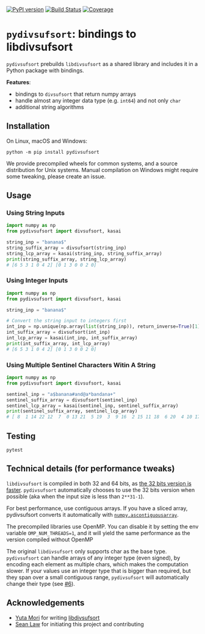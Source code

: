 [![PyPI
version](https://badge.fury.io/py/pydivsufsort.svg)](https://badge.fury.io/py/pydivsufsort) [![Build
Status](https://travis-ci.com/louisabraham/pydivsufsort.svg?branch=master)](https://travis-ci.org/louisabraham/pydivsufsort) [![Coverage](https://codecov.io/gh/louisabraham/pydivsufsort/branch/master/graph/badge.svg)](https://codecov.io/gh/louisabraham/pydivsufsort)

# `pydivsufsort`: bindings to libdivsufsort

`pydivsufsort` prebuilds `libdivsufsort` as a shared library and
includes it in a Python package with bindings.

**Features**:

- bindings to `divsufsort` that return numpy arrays
- handle almost any integer data type (e.g. `int64`) and not only `char`
- additional string algorithms

## Installation

On Linux, macOS and Windows:

```
python -m pip install pydivsufsort
```

We provide precompiled wheels for common systems, and a source distribution for Unix systems. Manual compilation on Windows might require some tweaking, please create an issue.

## Usage

### Using String Inputs

```python
import numpy as np
from pydivsufsort import divsufsort, kasai

string_inp = "banana$"
string_suffix_array = divsufsort(string_inp)
string_lcp_array = kasai(string_inp, string_suffix_array)
print(string_suffix_array, string_lcp_array)
# [6 5 3 1 0 4 2] [0 1 3 0 0 2 0]
```

### Using Integer Inputs

```python
import numpy as np
from pydivsufsort import divsufsort, kasai

string_inp = "banana$"

# Convert the string input to integers first
int_inp = np.unique(np.array(list(string_inp)), return_inverse=True)[1]
int_suffix_array = divsufsort(int_inp)
int_lcp_array = kasai(int_inp, int_suffix_array)
print(int_suffix_array, int_lcp_array)
# [6 5 3 1 0 4 2] [0 1 3 0 0 2 0]
```

### Using Multiple Sentinel Characters Witin A String

```python
import numpy as np
from pydivsufsort import divsufsort, kasai

sentinel_inp = "a$banana#and@a*bandana+"
sentinel_suffix_array = divsufsort(sentinel_inp)
sentinel_lcp_array = kasai(sentinel_inp, sentinel_suffix_array)
print(sentinel_suffix_array, sentinel_lcp_array)
# [ 8  1 14 22 12  7  0 13 21  5 19  3  9 16  2 15 11 18  6 20  4 10 17] [0 0 0 0 0 1 1 1 1 3 3 2 3 0 3 0 1 0 2 2 1 2 0]
```

## Testing

```
pytest
```

## Technical details (for performance tweaks)

`libdivsufsort` is compiled in both 32 and 64 bits, as [the 32 bits version is faster](https://github.com/y-256/libdivsufsort/issues/21). `pydivsufsort` automatically chooses to use the 32 bits version when possible (aka when the input size is less than `2**31-1`).

For best performance, use contiguous arrays. If you have a sliced array, pydivsufsort converts it automatically with [`numpy.ascontiguousarray`](https://docs.scipy.org/doc/numpy/reference/generated/numpy.ascontiguousarray.html).

The precompiled libraries use OpenMP. You can disable it by setting the env variable `OMP_NUM_THREADS=1`, and it will yield the same performance as the version compiled without OpenMP

The original `libdivsufsort` only supports char as the base type. `pydivsufsort` can handle arrays of any integer type (even signed), by encoding each element as multiple chars, which makes the computation slower. If your values use an integer type that is bigger than required, but they span over a small contiguous range, `pydivsufsort` will automatically change their type (see [#6](https://github.com/louisabraham/pydivsufsort/issues/6)).

## Acknowledgements

- [Yuta Mori](https://github.com/y-256) for writing [libdivsufsort](https://github.com/y-256/libdivsufsort)
- [Sean Law](http://seanlaw.github.io/) for initiating this project and contributing
